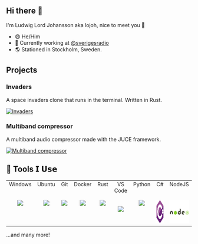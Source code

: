 <!--
**lojoh/lojoh** is a ✨ _special_ ✨ repository because its `README.md` (this file) appears on your GitHub profile.

Here are some ideas to get you started:


- 🌱 I’m currently learning ...
- 👯 I’m looking to collaborate on ...
- 🤔 I’m looking for help with ...
- 💬 Ask me about ...
- 📫 How to reach me: ...
- 😄 Pronouns: ...
- ⚡ Fun fact: ...
-->

## Hi there 👋
I'm Ludwig Lord Johansson aka lojoh, nice to meet you 🍻

- 😄 He/Him
- 🔨 Currently working at [@sverigesradio](https://github.com/sverigesradio)
- 🌎 Stationed in Stockholm, Sweden.
<!--
- ✈️ My favourite hobbies are traveling, skiing, diving and meeting different people.
- 🧡 I love community, open source, equality, kindness and user centered design.
- 💬 Talk to me about applied psychology and software/systems architecture.


<div align="center">
<img align="center" src="/github-metrics.svg" alt="Metrics" width="400">
<img align="center" src="/metrics.plugin.languages.svg" alt="Metrics" width="400">
</div>
-->

## Projects

### Invaders

A space invaders clone that runs in the terminal. Written in Rust.

[![Invaders](https://github-readme-stats.vercel.app/api/pin/?username=lojoh&repo=invaders&theme=radical&show_icons=true)](https://github.com/lojoh/invaders)

### Multiband compressor

A multiband audio compressor made with the JUCE framework.

[![Multiband compressor](https://github-readme-stats.vercel.app/api/pin/?username=lojoh&repo=simple-mb-comp&theme=radical&show_icons=true)](https://github.com/lojoh/simple-mb-comp)

## 🔨 Tools 𝗜 𝗨𝘀𝗲

<table>
  <tbody>
    <tr valign="top">
      <td width="100px" align="center">
        <span>Windows</span><br><br><br>
        <img height="64px" src="https://cdn.svgporn.com/logos/microsoft-windows.svg">
      </td>
      <td width="100px" align="center">
        <span>Ubuntu</span><br><br><br>
        <img height="64px" src="https://cdn.svgporn.com/logos/ubuntu.svg">
      </td>
      <td width="100px" align="center">
        <span>Git</span><br><br><br>
        <img height="64px" src="https://cdn.svgporn.com/logos/git-icon.svg">
      </td>
      <td width="100px" align="center">
        <span>Docker</span><br><br><br>
        <img height="64px" src="https://cdn.svgporn.com/logos/docker-icon.svg">
      </td>
      <td width="100px" align="center">
        <span>Rust</span><br><br><br>
        <img height="64px" src="https://cdn.svgporn.com/logos/rust.svg">
      </td>
      <td width="100px" align="center">
        <span>VS Code</span><br><br><br>
        <img height="64px" src="https://cdn.svgporn.com/logos/visual-studio-code.svg">
      </td>
      <td width="100px" align="center">
        <span>Python</span><br><br><br>
        <img height="64px" src="https://cdn.svgporn.com/logos/python.svg">
      </td>
      <td width="100px" align="center">
        <span>C#</span><br><br><br>
        <img height="64px" src="https://raw.githubusercontent.com/devicons/devicon/master/icons/csharp/csharp-original.svg">
      </td>
      <td width="100px" align="center">
        <span>NodeJS</span><br><br><br>
        <img height="64px" src='https://raw.githubusercontent.com/devicons/devicon/master/icons/nodejs/nodejs-original-wordmark.svg'>
      </td>
    </tr>
  </tbody>
</table>
 ...and many more!

<!--
## 📈 Some stats

<div>
  <a href="https://github.com/lojoh">
    <img height="150" src="https://github-readme-stats.vercel.app/api?username=lojoh&count_private=true&theme=radical&show_icons=true"/>
    <img height="150" src="https://github-readme-stats.vercel.app/api/top-langs/?username=lojoh&layout=compact&langs_count=16&theme=radical"/>
  </a>
</div>
-->


